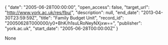 {
  "date": "2005-06-28T00:00:00", 
  "open_access": false, 
  "target_url": "http://www.york.ac.uk/res/fbu/", 
  "description": null, 
  "end_date": "2013-04-30T23:59:59Z", 
  "title": "Family Budget Unit", 
  "record_id": "20050628T000000/y0+BhK/h1suLRoNeyNXjxw==", 
  "publisher": "york.ac.uk", 
  "start_date": "2005-06-28T00:00:00Z"
}

None